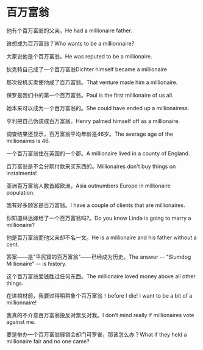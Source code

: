 # 百万富翁

<p><span class="chinese">他有个百万富翁的父亲。</span><span class="english">He had a millionaire father.</span></p>

<p><span class="chinese">谁想成为百万富翁？</span><span class="english">Who wants to be a millionnaire?</span></p>

<p><span class="chinese">大家说他是个百万富翁。</span><span class="english">He was reputed to be a millionaire.</span></p>

<p><span class="chinese">狄克特自己成了一个百万富翁</span><span class="english">Dichter himself became a millionaire</span></p>

<p><span class="chinese">那次投机买卖使他成了百万富翁。</span><span class="english">That venture made him a millionaire.</span></p>

<p><span class="chinese">保罗是我们中的第一个百万富翁。</span><span class="english">Paul is the first millionaire of us all.</span></p>

<p><span class="chinese">她本来可以成为一个百万富翁的。</span><span class="english">She could have ended up a millionairess.</span></p>

<p><span class="chinese">亨利把自己伪装成百万富翁。</span><span class="english">Henry palmed himself off as a millionaire.</span></p>

<p><span class="chinese">调查结果还显示，百万富翁平均年龄是46岁。</span><span class="english">The average age of the millionaires is 46.</span></p>

<p><span class="chinese">一个百万富翁住在英国的一个郡。</span><span class="english">A millionaire lived in a county of England.</span></p>

<p><span class="chinese">百万富翁是不会分期付款来买东西的。</span><span class="english">Millionaires don't buy things on instalments!</span></p>

<p><span class="chinese">亚洲百万富翁人数首超欧洲。</span><span class="english">Asia outnumbers Europe in millionaire population.</span></p>

<p><span class="chinese">我有好多顾客是百万富翁。</span><span class="english">I have a couple of clients that are millionaires.</span></p>

<p><span class="chinese">你知道林达嫁给了一个百万富翁吗?。</span><span class="english">Do you know Linda is going to marry a millionaire?</span></p>

<p><span class="chinese">他是百万富翁而他父亲却不名一文。</span><span class="english">He is a millionaire and his father without a cent.</span></p>

<p><span class="chinese">答案——是"平民窟的百万富翁"——已经成为历史。</span><span class="english">The answer -- "Slumdog Millionaire" -- is history.</span></p>

<p><span class="chinese">这个百万富翁爱钱胜过任何东西。</span><span class="english">The millionaire loved money above all other things.</span></p>

<p><span class="chinese">在进棺材前，我要过得稍稍象个百万富翁！</span><span class="english">before I die! I want to be a bit of a millionnaire!</span></p>

<p><span class="chinese">我真的不介意百万富翁投反对票反对我。</span><span class="english">I don’t mind really if millionaires vote against me.</span></p>

<p><span class="chinese">要是举办一个百万富翁展销会却门可罗雀，那该怎么办？</span><span class="english">What if they held a millionaire fair and no one came?</span></p>

